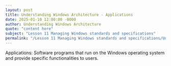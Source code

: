```yaml
---
layout: post
title: Understanding Windows Architecture - Applications
date: 2025-01-10 12:00:00 -0000
author: Understanding Windows Architecture
quote: "content here"
subject: "Lesson 11 Managing Windows standards and specifications"
permalink: "/Lesson 11 Managing Windows standards and specifications/Understanding Windows Architecture/Understanding Windows Architecture - Applications"
---
```


Applications: Software programs that run on the Windows operating system and provide specific functionalities to users.
